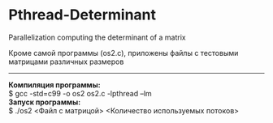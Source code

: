 Pthread-Determinant
===================

Parallelization computing the determinant of a matrix

Кроме самой программы (os2.c), приложены файлы с тестовыми матрицами различных размеров

---

__Компиляция программы:__<br>
$ gcc -std=c99 -o os2 os2.c -lpthread –lm<br>
__Запуск программы:__<br>
$ ./os2 <Файл с матрицой> <Количество используемых потоков><br>
